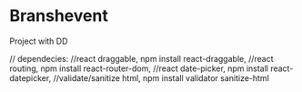 # Branshevent
Project with DD 


// dependecies:
//react draggable, npm install react-draggable,
//react routing, npm install react-router-dom,
//react date-picker, npm install react-datepicker,
//validate/sanitize html, npm install validator sanitize-html